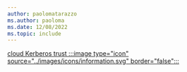 ```yaml
---
author: paolomatarazzo
ms.author: paoloma
ms.date: 12/08/2022
ms.topic: include
---
```


[cloud Kerberos trust :::image type="icon" source="../images/icons/information.svg" border="false":::](../identity-protection/hello-for-business/hello-how-it-works-technology.md#cloud-kerberos-trust "This trust type uses security keys to authenticate the users to Active Directory. It's not required to issue any certificates, making it the recommended choice for environments that do not need certificate authentication.")